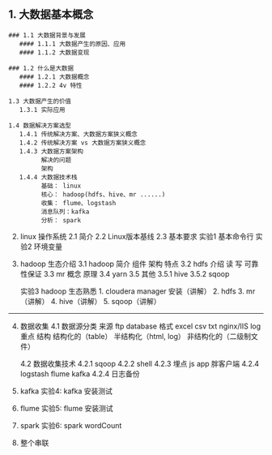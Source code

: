 ## 1. 大数据基本概念

    ### 1.1 大数据背景与发展
       #### 1.1.1 大数据产生的原因、应用
       #### 1.1.2 大数据变现

    ### 1.2 什么是大数据
       #### 1.2.1 大数据概念
       #### 1.2.2 4v 特性

    1.3 大数据产生的价值
       1.3.1 实际应用

    1.4 数据解决方案选型
       1.4.1 传统解决方案、大数据方案狭义概念
       1.4.2 传统解决方案 vs 大数据方案狭义概念
       1.4.3 大数据方案架构
             解决的问题
             架构
       1.4.4 大数据技术栈
             基础： linux
             核心： hadoop(hdfs、hive、mr ......)
             收集： flume、logstash
             消息队列：kafka
             分析： spark
             
                   
2. linux 操作系统
    2.1 简介
    2.2 Linux版本基线
    2.3 基本要求
    实验1 基本命令行
    实验2 环境变量


3.  hadoop 生态介绍
    3.1 hadoop 简介
        组件
        架构
        特点
    3.2 hdfs 介绍
        读
        写
        可靠性保证
    3.3 mr
        概念
        原理
    3.4 yarn
    3.5 其他
        3.5.1 hive
        3.5.2 sqoop

    实验3 hadoop 生态熟悉
          1. cloudera manager 安装（讲解）
          2. hdfs
          3. mr（讲解）
          4. hive（讲解）
          5. sqoop（讲解）


------------------------
4. 数据收集
   4.1 数据源分类
       来源
           ftp
           database
        格式
           excel
           csv
           txt
           nginx/IIS log 重点
        结构
           结构化的（table）
           半结构化（html, log）
           非结构化的（二级制文件）

   4.2 数据收集技术
        4.2.1 sqoop
        4.2.2 shell
        4.2.3 埋点
              js
              app
              胖客户端
        4.2.4 logstash
              flume
              kafka
        4.2.4 日志备份

5. kafka
   实验4: kafka 安装测试

6. flume
   实验5: flume 安装测试

7. spark
   实验6: spark wordCount

8. 整个串联